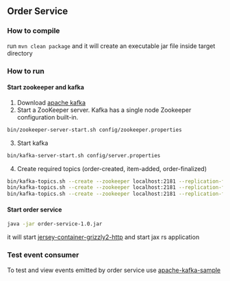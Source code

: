 ## Order Service
### How to compile
run `mvn clean package` and it will create an executable jar file inside target directory
### How to run
#### Start zookeeper and kafka
1. Download [apache kafka](https://kafka.apache.org/downloads)
2. Start a ZooKeeper server. Kafka has a single node Zookeeper configuration built-in.
```bash
bin/zookeeper-server-start.sh config/zookeeper.properties
```
3. Start kafka
```bash
bin/kafka-server-start.sh config/server.properties
```
4. Create required topics (order-created, item-added, order-finalized)
```bash
bin/kafka-topics.sh --create --zookeeper localhost:2181 --replication-factor 1 --partitions 1 --topic order-created-event
bin/kafka-topics.sh --create --zookeeper localhost:2181 --replication-factor 1 --partitions 1 --topic order-item-added-event
bin/kafka-topics.sh --create --zookeeper localhost:2181 --replication-factor 1 --partitions 1 --topic order-finalized-event
```
#### Start order service
```bash
java -jar order-service-1.0.jar
```
it will start [jersey-container-grizzly2-http](https://mvnrepository.com/artifact/org.glassfish.jersey.containers/jersey-container-grizzly2-http/2.26) and start jax rs application  
### Test event consumer
To test and view events emitted by order service use [apache-kafka-sample](https://github.com/randilfernando/apache-kafka-sample)